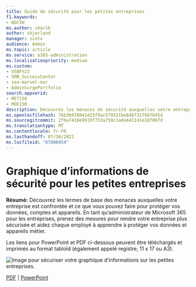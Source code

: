 ```yaml
---
title: Guide de sécurité pour les petites entreprises
f1.keywords:
- NOCSH
ms.author: sharik
author: skjerland
manager: scotv
audience: Admin
ms.topic: article
ms.service: o365-administration
ms.localizationpriority: medium
ms.custom:
- VSBFY23
- SMB_SuccessCenter
- seo-marvel-mar
- AdminSurgePortfolio
search.appverid:
- MET150
- MOE150
description: Découvrez les menaces de sécurité auxquelles votre entreprise est confrontée et comment vous et vos employés pouvez protéger facilement vos données, comptes et appareils.
ms.openlocfilehash: 7bb3b978841d23f9ac579311be8d6731f687b45d
ms.sourcegitcommit: 2f6a7410e9919f753a759c1ada441141e18f06fd
ms.translationtype: MT
ms.contentlocale: fr-FR
ms.lasthandoff: 07/30/2022
ms.locfileid: "67086954"
---
```

# <a name="security-info-graphic-for-small-businesses"></a>Graphique d’informations de sécurité pour les petites entreprises

**Résumé:** Découvrez les termes de base des menaces auxquelles votre entreprise est confrontée et ce que vous pouvez faire pour protéger vos données, comptes et appareils. En tant qu’administrateur de Microsoft 365 pour les entreprises, prenez des mesures pour rendre votre entreprise plus sécurisée et aidez chaque employé à apprendre à protéger vos données et appareils métier.

Les liens pour PowerPoint et PDF ci-dessous peuvent être téléchargés et imprimés au format tabloïd (également appelé registre, 11 x 17 ou A3).

![Image pour sécuriser votre graphique d’informations sur les petites entreprises.](../media/smbthreatprotectioninfographic-thumbnail.png)

[PDF](downloads/smbthreatprotection-infographic.pdf) | [PowerPoint](downloads/smbthreatprotection-infographic.pptx)
